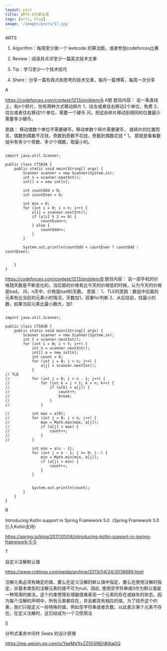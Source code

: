 ```yaml
---
layout: post
title: ARTS-8月第五周
tags: [arts, blog]
image: '/images/posts/17.jpg'
---
```


ARTS

1. Algorithm：每周至少做一个 leetcode 的算法题，或者参加codeforces比赛

2. Review：阅读并点评至少一篇英文技术文章

3. Tip：学习至少一个技术技巧

4. Share：分享一篇有观点和思考的技术文章，每月一篇博客，每周一次分享



A

https://codeforces.com/contest/1213/problem/A
A题
题目内容：
说一条直线上，有n个碎片，你有两种方式移动碎片
1、往左或者往右移动2个单位，免费
2、往左或者往右移动1个单位，需要一个硬币
问，把这些碎片移动到相同的位置最少需要多少硬币。

思路：
移动偶数个单位不需要硬币，移动单数个碎片需要硬币，
就碎片的位置而言，偶数到偶数不花钱，奇数到奇数不花钱，奇数到偶数花钱 * 1。
那就是看看数组中有多少个奇数、多少个偶数，取最小的。

```

import java.util.Scanner;

public class Cf582A {
	public static void main(String[] args) {
		Scanner scanner = new Scanner(System.in);
		int n = scanner.nextInt();
		int[] x = new int[n];

		int countOdd = 0;
		int countEven = 0;

		int min = 0;
		for (int i = 0; i < n; i++) {
			x[i] = scanner.nextInt();
			if (x[i] % 2 == 0) {
				countEven++;
			} else {
				countOdd++;
			}
		}

		System.out.println(countOdd < countEven ? countOdd : countEven);


	}
}
```

https://codeforces.com/contest/1213/problem/B
题目内容：
说一部手机的价格随天数是不断变化的，当后面的价格有比今天的价格低的时候，认为今天的价格是bad。
问，n天中，价格是bad的天数。
思路：
1、TLE的思路：数组中后面的元素有比当前的元素小的情况，天数加1，双重for判断
2、从后往前，找最小的数，如果当前元素比最小数大，加1
```

import java.util.Scanner;

public class Cf582B {
	public static void main(String[] args) {
		Scanner scanner = new Scanner(System.in);
		int t = scanner.nextInt();
		for (int i = 0; i < t; i++) {
			int n = scanner.nextInt();
			int[] a = new int[n];
			int count = 0;
			for (int j = 0; j < n; j++) {
				a[j] = scanner.nextInt();
			}
// TLE
//			for (int j = 0; j < n - 1; j++) {
//				for (int k = j + 1; k < n; k++) {
//					if (a[k] < a[j]) {
//						count++;
//						break;
//					}
//				}

//			int max = a[0];
//			for (int j = 0; j < n; j++) {
//				max = Math.max(max, a[j]);
//				if (a[j] < max) {
//					count++;
//				}
//			}

			int min = a[n - 1];
			for (int j = n - 1; j >= 0; j--) {
				min = Math.min(min, a[j]);
				if (a[j] > min) {
					count++;
				}
			}


			System.out.println(count);
		}
	}
}
```



R

Introducing Kotlin support in Spring Framework 5.0（Spring Framework 5.0引入Kotlin支持）

https://spring.io/blog/2017/01/04/introducing-kotlin-support-in-spring-framework-5-0



T

自定义注解默认值

https://www.cnblogs.com/peida/archive/2013/04/24/3036689.html

注解元素必须有确定的值，要么在定义注解的默认值中指定，要么在使用注解时指定，非基本类型的注解元素的值不可为null。因此, 使用空字符串或0作为默认值是一种常用的做法。这个约束使得处理器很难表现一个元素的存在或缺失的状态，因为每个注解的声明中，所有元素都存在，并且都具有相应的值，为了绕开这个约束，我们只能定义一些特殊的值，例如空字符串或者负数，以此表示某个元素不存在，在定义注解时，这已经成为一个习惯用法


S

分布式事务中间件 Seata 的设计原理

https://mp.weixin.qq.com/s/YaeMq1tvZZ55SNEhB4iaGQ
